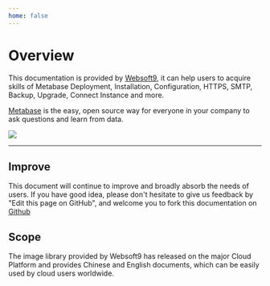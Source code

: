 ```yaml
---
home: false
---
```


# Overview

This documentation is provided by [Websoft9](https://www.websoft9.com/), it can help users to acquire skills of Metabase Deployment, Installation, Configuration, HTTPS, SMTP, Backup, Upgrade, Connect Instance and more.

[Metabase](https://www.metabase.com/) is the easy, open source way for everyone in your company to ask questions and learn from data.

![](https://libs.websoft9.com/Websoft9/DocsPicture/en/metabase/metabase-product-screenshot.png)

---

## Improve

This document will continue to improve and broadly absorb the needs of users. If you have good idea, please don't hesitate to give us feedback by "Edit this page on GitHub", and welcome you to fork this documentation on [Github](https://github.com/Websoft9/ansible-metabase)

## Scope

The image library provided by Websoft9 has released on the major Cloud Platform and provides Chinese and English documents, which can be easily used by cloud users worldwide.